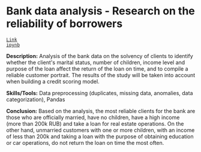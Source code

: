 # Bank data analysis - Research on the reliability of borrowers

<code>[Link ipynb](https://github.com/Yulia-Ivaniuk/Projects/blob/main/Bank%20data%20analysis/Bank%20data%20analysis.ipynb)</code>

**Description:**  Analysis of the bank data on the solvency of clients to identify whether the client's marital status, number of children, income level and purpose of the loan affect the return of  the loan on time, and to compile a reliable customer portrait. The results of the study will be taken into account when building a credit scoring model.

**Skills/Tools:**  Data preprocessing (duplicates, missing data, anomalies, data categorization), Pandas

**Conclusion:** Based on the analysis, the most reliable clients for the bank are those who are officially married, have no children, have a high income (more than 200k RUB) and take a loan for real estate operations. On the other hand, unmarried customers with one or more children, with an income of less than 200k and taking a loan with the purpose of obtaining education or car operations, do not return the loan on time the most often.



